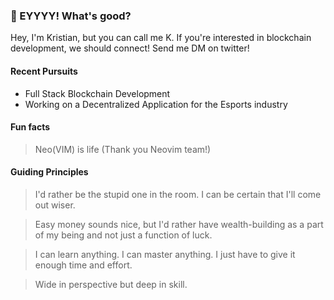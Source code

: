 ### 👋 EYYYY! What's good?

Hey, I'm Kristian, but you can call me K. If you're interested in blockchain development, we should connect! Send me DM on twitter!

#### Recent Pursuits

- Full Stack Blockchain Development
- Working on a Decentralized Application for the Esports industry

#### Fun facts

> Neo(VIM) is life (Thank you Neovim team!)

#### Guiding Principles

> I'd rather be the stupid one in the room. I can be certain that I'll come out wiser.

> Easy money sounds nice, but I'd rather have wealth-building as a part of my being and not just a function of luck.

> I can learn anything. I can master anything. I just have to give it enough time and effort.

> Wide in perspective but deep in skill.
